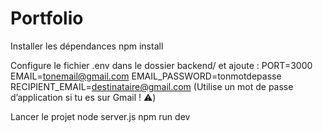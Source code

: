# Portfolio

Installer les dépendances
    npm install

Configure le fichier .env dans le dossier backend/ et ajoute :
    PORT=3000
    EMAIL=tonemail@gmail.com
    EMAIL_PASSWORD=tonmotdepasse
    RECIPIENT_EMAIL=destinataire@gmail.com
    (Utilise un mot de passe d’application si tu es sur Gmail ! ⚠️)

Lancer le projet
    node server.js
    npm run dev